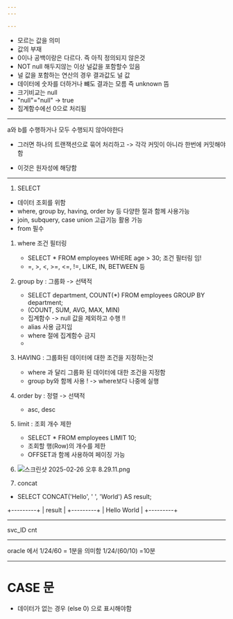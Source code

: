 ```yaml
---
---

---
```

- 모르는 값을 의미
- 값의 부재
- 0이나 공백이랑은 다르다. 즉 아직 정의되지 않은것
- NOT null 해두지않는 이상 널값을 포함할수 있음
- 널 값을 포함하는 연산의 경우 결과값도 널 값
- 데이터에 숫자를 더하거나 뺴도 결과는 모름 즉 unknown 뜸 
- 크기비교는 null 
- "null"="null" -> true
- 집계함수에선 0으로 처리됨 


---


a와 b를 수행하거나 모두 수행되지 않아야한다
- 그러면 하나의 트랜잭션으로 묶어 처리하고 -> 각각 커밋이 아니라 한번에 커밋해야함


- 이것은 원자성에 해당함 



----



1. SELECT
- 데이터 조회를 위함 
- where, group by, having, order by 등 다양한 절과 함께 사용가능
- join, subquery, case union 고급기능 활용 가능
- from 필수 

1. where 조건 필터링 
   - SELECT * FROM employees WHERE age > 30; 조건 필터링 임!
   - =, >, <, >=, <=, !=, LIKE, IN, BETWEEN 등


2. group by : 그룹화 -> 선택적 
   - SELECT department, COUNT(*) FROM employees GROUP BY department;
   - (COUNT, SUM, AVG, MAX, MIN)
   - 집계함수 -> null 값을 제외하고 수행 !! 
   - alias 사용 금지임 
   - where 절에 집계함수 금지 
   - 

3. HAVING : 그룹화된 데이터에 대한 조건을 지정하는것 
    - where 과 달리 그룹화 된 데이터에 대한 조건을 지정함
    - group by와 함께 사용 ! -> where보다 나중에 실행

4. order by : 정렬 -> 선택적
   - asc, desc

5. limit : 조회 개수 제한 
   - SELECT * FROM employees LIMIT 10;
   - 조회할 행(Row)의 개수를 제한
   - OFFSET과 함께 사용하여 페이징 가능

6. ![스크린샷 2025-02-26 오후 8.29.11.png](..%2F..%2F..%2F..%2F..%2F..%2F..%2Fvar%2Ffolders%2Fm4%2Fn9zxyvgx4lx03pl_7nrbhpyr0000gn%2FT%2FTemporaryItems%2FNSIRD_screencaptureui_FrTKMq%2F%EC%8A%A4%ED%81%AC%EB%A6%B0%EC%83%B7%202025-02-26%20%EC%98%A4%ED%9B%84%208.29.11.png)



7. concat
- SELECT CONCAT('Hello', ' ', 'World') AS result;

+---------+
| result  |
+---------+
| Hello World |
+---------+

---

svc_ID  cnt





---
oracle 에서 
1/24/60 = 1분을 의미함 
1/24/(60/10) =10분  


---


# CASE 문 

- 데이터가 없는 경우 (else 0) 으로 표시해야함 
